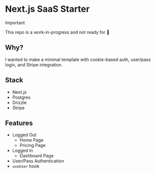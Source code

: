 # Next.js SaaS Starter

> [!IMPORTANT]  
> This repo is a work-in-progress and not ready for 👀

## Why?

I wanted to make a minimal template with cookie-based auth, user/pass login, and Stripe integration.

## Stack

- Next.js
- Postgres
- Drizzle
- Stripe

## Features

- Logged Out
  - Home Page
  - Pricing Page
- Logged In
  - Dashboard Page
- User/Pass Authentication
- `useUser` hook